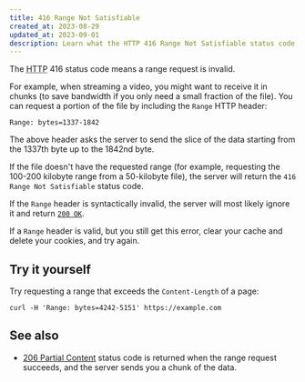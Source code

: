 ```yaml
---
title: 416 Range Not Satisfiable
created_at: 2023-08-29
updated_at: 2023-09-01
description: Learn what the HTTP 416 Range Not Satisfiable status code means, when it happens, and how it relates to 216 Partial Content.
---
```


The <abbr title="Hypertext Transfer Protocol">HTTP</abbr> 416 status code means a range request is invalid.

For example, when streaming a video, you might want to receive it in chunks (to save bandwidth if you only need a small fraction of the file). You can request a portion of the file by including the `Range` HTTP header:

    Range: bytes=1337-1842

The above header asks the server to send the slice of the data starting from the 1337th byte up to the 1842nd byte.

If the file doesn't have the requested range (for example, requesting the 100-200 kilobyte range from a 50-kilobyte file), the server will return the `416 Range Not Satisfiable` status code.

If the `Range` header is syntactically invalid, the server will most likely ignore it and return [`200 OK`](200-ok.html).

If a `Range` header is valid, but you still get this error, clear your cache and delete your cookies, and try again.

## Try it yourself

Try requesting a range that exceeds the `Content-Length` of a page:

    curl -H 'Range: bytes=4242-5151' https://example.com

## See also

* [206 Partial Content](206-partial-content.html) status code is returned when the range request succeeds, and the server sends you a chunk of the data.
